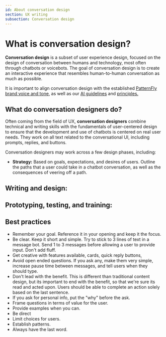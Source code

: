 ```yaml
---
id: About conversation design
section: UX writing
subsection: Conversation design
---
```


# What is conversation design?

**Conversation design** is a subset of user experience design, focused on the design of conversation between humans and technology, most often through chatbots or voicebots. The goal of conversation design is to create an interactive experience that resembles human-to-human conversation as much as possible. 

It is important to align conversation design with the established [PatternFly brand voice and tone](/ux-writing/brand-voice-and-tone), as well as our [AI guidelines](/ai/ai-guidelines) and [principles.](/ai/about-ai)

## What do conversation designers do? 

Often coming from the field of UX, **conversation designers** combine technical and writing skills with the fundamentals of user-centered design to ensure that the development and use of chatbots is centered on real user needs. They work on all text related to the conversational UI, including prompts, replies, and buttons.

Conversation designers may work across a few design phases, including:

- **Strategy:** Based on goals, expectations, and desires of users. 
    Outline the paths that a user could take in a chatbot conversation, as well as the consequences of veering off a path. 

**Writing and design:** 
- 

**Prototyping, testing, and training:**
- 


## Best practices 

- Remember your goal. Reference it in your opening and keep it the focus.
- Be clear. Keep it short and simple. Try to stick to 3 lines of text in a message bot. Send 1 to 3 messages before allowing a user to provide input. Don't add fluff. 
- Get creative with features available, cards, quick reply buttons, 
- Avoid open ended questions. If you ask any, make them very simple, increase pause time between messages, and tell users when they should type.
- Don't lead with the benefit. This is different than traditional content design, but its important to end with the benefit, so that we're sure its read and acted upon. Users should be able to complete an action solely based on the last sentence. 
-  If you ask for personal info, put the "why" before the ask. 
- Frame questions in terms of value for the user.
- Provide examples when you can. 
- Be direct
- Limit choices for users.
- Establish patterns. 
- Always have the last word.

